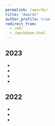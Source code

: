 ```yaml
---
permalink: /awards/
title: "Awards"
author_profile: true
redirect_from: 
  - /md/
  - /markdown.html
---
```


## 2023
-
-
-
-

## 2022
-
-
-


